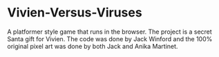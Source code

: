 # Vivien-Versus-Viruses
A platformer style game that runs in the browser. The project is a secret Santa gift for Vivien.
The code was done by Jack Winford and the 100% original pixel art was done by both Jack and Anika Martinet.
